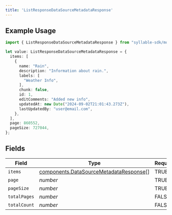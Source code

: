 ```yaml
---
title: 'ListResponseDataSourceMetadataResponse'
---
```


## Example Usage

```typescript
import { ListResponseDataSourceMetadataResponse } from "syllable-sdk/models/components";

let value: ListResponseDataSourceMetadataResponse = {
  items: [
    {
      name: "Rain",
      description: "Information about rain.",
      labels: [
        "Weather Info",
      ],
      chunk: false,
      id: 1,
      editComments: "Added new info",
      updatedAt: new Date("2024-09-02T21:01:43.273Z"),
      lastUpdatedBy: "user@email.com",
    },
  ],
  page: 860552,
  pageSize: 727044,
};
```

## Fields

| Field                                                                                            | Type                                                                                             | Required                                                                                         | Description                                                                                      |
| ------------------------------------------------------------------------------------------------ | ------------------------------------------------------------------------------------------------ | ------------------------------------------------------------------------------------------------ | ------------------------------------------------------------------------------------------------ |
| `items`                                                                                          | [components.DataSourceMetadataResponse](/sdk-docs/models/components/datasourcemetadataresponse)[] | TRUE                                                                               | N/A                                                                                              |
| `page`                                                                                           | *number*                                                                                         | TRUE                                                                               | N/A                                                                                              |
| `pageSize`                                                                                       | *number*                                                                                         | TRUE                                                                               | N/A                                                                                              |
| `totalPages`                                                                                     | *number*                                                                                         | FALSE                                                                               | N/A                                                                                              |
| `totalCount`                                                                                     | *number*                                                                                         | FALSE                                                                               | N/A                                                                                              |